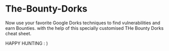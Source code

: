 # The-Bounty-Dorks
Now use your favorite Google Dorks techniques to find vulnerabilities and earn Bounties.
with the help of this specially customised THe Bounty Dorks cheat sheet.

HAPPY HUNTING : )
